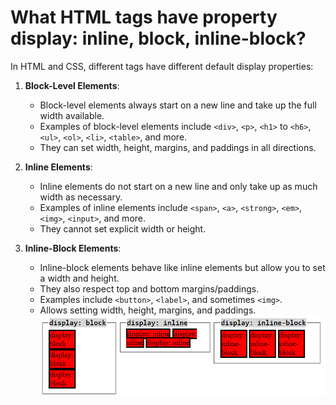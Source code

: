 # What HTML tags have property display: inline, block, inline-block?

In HTML and CSS, different tags have different default display properties:

1. **Block-Level Elements**:
   - Block-level elements always start on a new line and take up the full width available.
   - Examples of block-level elements include `<div>`, `<p>`, `<h1>` to `<h6>`, `<ul>`, `<ol>`, `<li>`, `<table>`, and more.
   - They can set width, height, margins, and paddings in all directions.

2. **Inline Elements**:
   - Inline elements do not start on a new line and only take up as much width as necessary.
   - Examples of inline elements include `<span>`, `<a>`, `<strong>`, `<em>`, `<img>`, `<input>`, and more.
   - They cannot set explicit width or height.

3. **Inline-Block Elements**:
   - Inline-block elements behave like inline elements but allow you to set a width and height.
   - They also respect top and bottom margins/paddings.
   - Examples include `<button>`, `<label>`, and sometimes `<img>`.
   - Allows setting width, height, margins, and paddings.
   ![property display](image1.png)